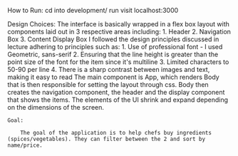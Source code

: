 How to Run:
	cd into development/
	run <npm start>
	visit localhost:3000

Design Choices:
	The interface is basically wrapped in a flex box layout with components laid out in 3 respective areas including:
		1. Header
		2. Navigation Box
		3. Content Display Box
	I followed the design principles discussed in lecture adhering to principles such as:
		1. Use of professional font - I used Geometric, sans-serif
		2. Ensuring that the line height is greater than the point size of the font for the item <description> since it's multiline
		3. Limited characters to 50-90 per line
		4. There is a sharp contrast between images and text, making it easy to read
	The main component is App, which renders Body that is then responsible for setting the layout through css. Body then creates the navigation component, the header and the display component that shows the items. 
	The elements of the UI shrink and expand depending on the dimensions of the screen.
	
	Goal:

		The goal of the application is to help chefs buy ingredients (spices/vegetables). They can filter between the 2 and sort by name/price.